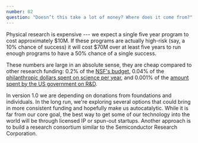 ```yaml
---
number: 02
question: "Doesn’t this take a lot of money? Where does it come from?"
---
```


Physical research is expensive --- we expect a single five year program to cost approximately $10M. If these programs are actually high-risk (say, a 10% chance of success) it will cost $70M over at least five years to run enough programs to have a 50% chance of a single success.

These numbers are large in an absolute sense, they are cheap compared to other research funding: 0.2% of the [NSF's budget](https://www.nsf.gov/about/congress/119/highlights/cu22.jsp), 0.04% of the [philanthropic dollars spent on science per year](https://physicsworld.com/a/us-philanthropic-organisations-spend-over-30bn-a-year-on-science/), and 0.001% of the [amount spent by the US government on R&D](https://www.bakerinstitute.org/research/us-federal-scientific-research-and-development-budget-overview-and-outlook).

In version 1.0 we are depending on donations from foundations and individuals. In the long run, we're exploring several options that could bring in more consistent funding and hopefully make us autocatalytic. While it is far from our core goal, the best way to get some of our technology into the world will be through licensed IP or spun-out startups. Another approach is to build a research consortium similar to the Semiconductor Research Corporation.

